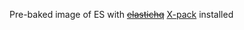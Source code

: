 Pre-baked image of ES with ~~[elastichq](http://www.elastichq.org/)~~ [X-pack](https://www.elastic.co/downloads/x-pack) installed
